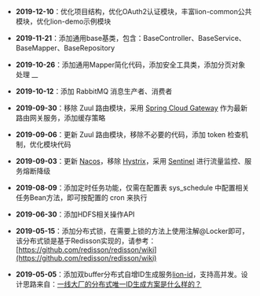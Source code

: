 - **2019-12-10**：优化项目结构，优化OAuth2认证模块，丰富lion-common公共模块，优化lion-demo示例模块

- **2019-11-21**：添加通用base基类，包含：BaseController、BaseService、BaseMapper、BaseRepository

- **2019-10-26**：添加通用Mapper简化代码，添加安全工具类，添加分页对象处理
__
- **2019-10-12**：添加 RabbitMQ 消息生产者、消费者

- **2019-09-30**：移除 Zuul 路由模块，采用 [Spring Cloud Gateway](https://spring.io/projects/spring-cloud-gateway) 作为最新路由网关服务，添加缓存策略

- **2019-09-06**：更新 Zuul 路由模块，移除不必要的代码，添加 token 检查机制，优化模块代码

- **2019-09-03**：更新 [Nacos](https://nacos.io)，移除 [Hystrix](https://github.com/Netflix/Hystrix)，采用 [Sentinel](https://github.com/alibaba/Sentinel) 进行流量监控、服务熔断降级

- **2019-08-09**：添加定时任务功能，仅需在配置表 sys_schedule 中配置相关任务Bean方法，即可按配置的 cron 来执行

- **2019-06-30**：添加HDFS相关操作API

- **2019-05-15**：添加分布式锁，在需要上锁的方法上使用注解@Locker即可，该分布式锁是基于Redisson实现的，请参考：[https://github.com/redisson/redisson/wiki](https://github.com/redisson/redisson/wiki)

- **2019-05-05**：添加双buffer分布式自增ID生成服务[lion-id](https://github.com/micyo202/lion/tree/master/lion-id)，支持高并发。设计思路来自：[一线大厂的分布式唯一ID生成方案是什么样的？](https://blog.csdn.net/bntX2jSQfEHy7/article/details/89530118)